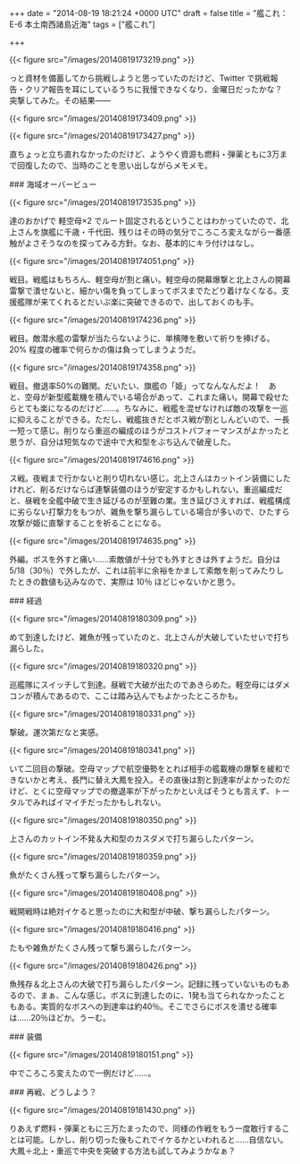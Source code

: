 
+++
date = "2014-08-19 18:21:24 +0000 UTC"
draft = false
title = "艦これ：E-6 本土南西諸島近海"
tags = ["艦これ"]

+++


{{< figure src="/images/20140819173219.png"  >}}

っと資材を備蓄してから挑戦しようと思っていたのだけど、Twitter で挑戦報告・クリア報告を耳にしているうちに我慢できなくなり、金曜日だったかな？　突撃してみた。その結果――

{{< figure src="/images/20140819173409.png"  >}}

{{< figure src="/images/20140819173427.png"  >}}

直ちょっと立ち直れなかったのだけど、ようやく資源も燃料・弾薬ともに3万まで回復したので、当時のことを思い出しながらメモメモ。

<div class="section">
    ### 海域オーバービュー
    

{{< figure src="/images/20140819173535.png"  >}}

達のおかげで 軽空母×2 でルート固定されるということはわかっていたので、北上さんを旗艦に千歳・千代田、残りはその時の気分でころころ変えながら一番感触がよさそうなのを探ってみる方針。なお、基本的にキラ付けはなし。

{{< figure src="/images/20140819174051.png"  >}}

戦目。戦艦はもちろん、軽空母が割と痛い。軽空母の開幕爆撃と北上さんの開幕雷撃で潰せないと、細かい傷を負ってしまってボスまでたどり着けなくなる。支援艦隊が来てくれるとだいぶ楽に突破できるので、出しておくのも手。

{{< figure src="/images/20140819174236.png"  >}}

戦目。敵潜水艦の雷撃が当たらないように、単横陣を敷いて祈りを捧げる。20% 程度の確率で何らかの傷は負ってしまうようだ。

{{< figure src="/images/20140819174358.png"  >}}

戦目。撤退率50%の難関。だいたい、旗艦の「姫」ってなんなんだよ！　あと、空母が新型艦載機を積んでいる場合があって、これまた痛い。開幕で殺せたらとても楽になるのだけど……。ちなみに、戦艦を混ぜなければ敵の攻撃を一巡に抑えることができる。ただし、戦艦抜きだとボス戦が割としんどいので、一長一短って感じ。削りなら重巡の編成のほうがコストパフォーマンスがよかったと思うが、自分は短気なので途中で大和型をぶち込んで破産した。

{{< figure src="/images/20140819174616.png"  >}}

ス戦。夜戦まで行かないと削り切れない感じ。北上さんはカットイン装備にしたけれど、削るだけならば連撃装備のほうが安定するかもしれない。重巡編成だと、昼戦を全艦中破で生き延びるのが至難の業。生き延びさえすれば、戦艦構成に劣らない打撃力をもつが、雑魚を撃ち漏らしている場合が多いので、ひたすら攻撃が姫に直撃することを祈ることになる。

{{< figure src="/images/20140819174635.png"  >}}

外編。ボスを外すと痛い……索敵値が十分でも外すときは外すようだ。自分は 5/18（30％）で外したが、これは前半に余裕をかまして索敵を削ってみたりしたときの数値も込みなので、実際は 10％ ほどじゃないかと思う。

</div>
<div class="section">
    ### 経過
    

{{< figure src="/images/20140819180309.png"  >}}

めて到達したけど、雑魚が残っていたのと、北上さんが大破していたせいで打ち漏らした。

{{< figure src="/images/20140819180320.png"  >}}

巡艦隊にスイッチして到達。昼戦で大破が出たのであきらめた。軽空母にはダメコンが積んであるので、ここは踏み込んでもよかったところかも。

{{< figure src="/images/20140819180331.png"  >}}

撃破。運次第だなと実感。

{{< figure src="/images/20140819180341.png"  >}}

いて二回目の撃破。空母マップで航空優勢をとれば相手の艦載機の爆撃を緩和できないかと考え、長門に替え大鳳を投入。その直後は割と到達率がよかったのだけど、とくに空母マップでの撤退率が下がったかといえばそうとも言えず、トータルでみればイマイチだったかもしれない。

{{< figure src="/images/20140819180350.png"  >}}

上さんのカットイン不発＆大和型のカスダメで打ち漏らしたパターン。

{{< figure src="/images/20140819180359.png"  >}}

魚がたくさん残って撃ち漏らしたパターン。

{{< figure src="/images/20140819180408.png"  >}}

戦開戦時は絶対イケると思ったのに大和型が中破、撃ち漏らしたパターン。

{{< figure src="/images/20140819180416.png"  >}}

たもや雑魚がたくさん残って撃ち漏らしたパターン。

{{< figure src="/images/20140819180426.png"  >}}

魚残存＆北上さんの大破で打ち漏らしたパターン。記録に残っていないものもあるので、まぁ、こんな感じ。ボスに到達したのに、1発も当てられなかったこともある。実質的なボスへの到達率は約40％。そこでさらにボスを潰せる確率は……20％ほどか。うーむ。

</div>
<div class="section">
    ### 装備
    

{{< figure src="/images/20140819180151.png"  >}}

中でころころ変えたので一例だけど……。

</div>
<div class="section">
    ### 再戦、どうしよう？
    

{{< figure src="/images/20140819181430.png"  >}}

りあえず燃料・弾薬ともに三万たまったので、同様の作戦をもう一度敢行することは可能。しかし、削り切った後もこれでイケるかといわれると……自信ない。大鳳＋北上・重巡で中央を突破する方法も試してみようかなぁ？

</div>

